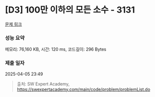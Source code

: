 # [D3] 100만 이하의 모든 소수 - 3131 

[문제 링크](https://swexpertacademy.com/main/code/problem/problemDetail.do?contestProbId=AV_6mRsasV8DFAWS) 

### 성능 요약

메모리: 76,160 KB, 시간: 120 ms, 코드길이: 296 Bytes

### 제출 일자

2025-04-05 23:49



> 출처: SW Expert Academy, https://swexpertacademy.com/main/code/problem/problemList.do